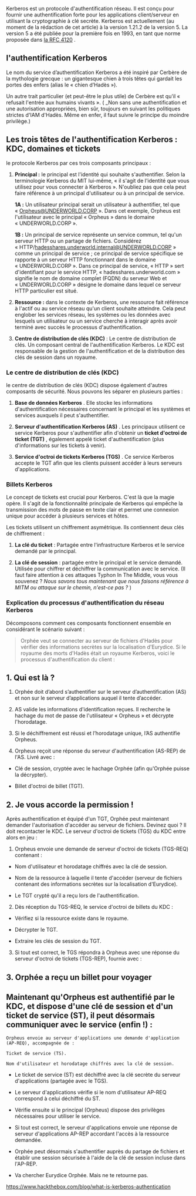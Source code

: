 Kerberos est un protocole d'authentification réseau. Il est conçu pour fournir une authentification forte pour les applications client/serveur en utilisant la cryptographie à clé secrète.
Kerberos est actuellement (au moment de la rédaction de cet article) à la version 1.21.2 de la version 5. La version 5 a été publiée pour la première fois en 1993, en tant que norme proposée dans [la RFC 4120](https://datatracker.ietf.org/doc/html/rfc4120#section-1.1) .
##  l'authentification Kerberos 
Le nom du service d’authentification Kerberos a été inspiré par Cerbère de la mythologie grecque : un gigantesque chien à trois têtes qui gardait les portes des enfers (alias le « chien d’Hadès »).  

Un autre trait particulier (et peut-être le plus utile) de Cerbère est qu'il « refusait l'entrée aux humains vivants ». ( _Non sans une authentification et une autorisation appropriées, bien sûr, toujours en suivant les politiques strictes d'IAM d'Hadès. Même en enfer, il faut suivre le principe du moindre privilège.)

## **Les trois têtes de l'authentification Kerberos : KDC, domaines et tickets**


le protocole Kerberos par ces trois composants principaux :

1. **Principal :** le principal est l'identité qui souhaite s'authentifier. Selon la terminologie Kerberos du MIT lui-même, « il s'agit de l'identité que vous utilisez pour vous connecter à Kerberos ». N'oubliez pas que cela peut faire référence à un principal d'utilisateur ou à un principal de service.
    
    **1A :** Un utilisateur principal serait un utilisateur à authentifier, tel que « Orpheus@UNDERWORLD.CORP ». Dans cet exemple, Orpheus est l'utilisateur avec le principal « Orpheus » dans le domaine « UNDERWORLD.CORP ».
    
    **1B :** Un principal de service représente un service commun, tel qu'un serveur HTTP ou un partage de fichiers. Considérez « HTTP/hadesshares.underworld.internal@UNDERWORLD.CORP » comme un principal de service ; ce principal de service spécifique se rapporte à un serveur HTTP fonctionnant dans le domaine « UNDERWORLD.CORP ». Dans ce principal de service, « HTTP » sert d'identifiant pour le service HTTP, « hadesshares.underworld.com » signifie le nom de domaine complet (FQDN) du serveur Web et « UNDERWORLD.CORP » désigne le domaine dans lequel ce serveur HTTP particulier est situé.
    
2. **Ressource :** dans le contexte de Kerberos, une ressource fait référence à l'actif ou au service réseau qu'un client souhaite atteindre. Cela peut englober les services réseau, les systèmes ou les données avec lesquels un utilisateur ou un service cherche à interagir après avoir terminé avec succès le processus d'authentification.
    
3. **Centre de distribution de clés (KDC)** : Le centre de distribution de clés. Un composant central de l'authentification Kerberos. Le KDC est responsable de la gestion de l'authentification et de la distribution des clés de session dans un royaume.
### Le centre de distribution de clés (KDC)


le centre de distribution de clés (KDC) dispose également d'autres composants de sécurité. Nous pouvons les séparer en plusieurs parties :

1. **Base de données Kerberos** . Elle stocke les informations d'authentification nécessaires concernant le principal et les systèmes et services auxquels il peut s'authentifier.
    
2. **Serveur d'authentification Kerberos (AS)** . Les principaux utilisent ce service Kerberos pour s'authentifier afin d'obtenir un **ticket d'octroi de ticket (TGT)** , également appelé ticket d'authentification (plus d'informations sur les tickets à venir).
    
3. **Service d'octroi de tickets Kerberos (TGS)** . Ce service Kerberos accepte le TGT afin que les clients puissent accéder à leurs serveurs d'applications.

### Billets Kerberos

Le concept de tickets est crucial pour Kerberos. C'est là que la magie opère. Il s'agit de la fonctionnalité principale de Kerberos qui empêche la transmission des mots de passe en texte clair et permet une connexion unique pour accéder à plusieurs services et hôtes.

Les tickets utilisent un chiffrement asymétrique. Ils contiennent deux clés de chiffrement :

1. **La clé du ticket** : Partagée entre l'infrastructure Kerberos et le service demandé par le principal.
    
2. **La clé de session** : partagée entre le principal et le service demandé. Utilisée pour chiffrer et déchiffrer la communication avec le service. (Il faut faire attention à ces attaques Typhon In The Middle, vous vous souvenez ? _Nous savons tous maintenant que nous faisons référence à MITM ou attaque sur le chemin, n'est-ce pas ?_ )
### Explication du processus d'authentification du réseau Kerberos

Décomposons comment ces composants fonctionnent ensemble en considérant le scénario suivant :

> Orphée veut se connecter au serveur de fichiers d'Hadès pour vérifier des informations secrètes sur la localisation d'Eurydice. Si le royaume des morts d'Hadès était un royaume Kerberos, voici le processus d'authentification du client :

## **1. Qui est là ?**

1. Orphée doit d’abord s’authentifier sur le serveur d’authentification (AS) et non sur le serveur d’applications auquel il tente d’accéder.
    
2. AS valide les informations d'identification reçues. Il recherche le hachage du mot de passe de l'utilisateur « Orpheus » et décrypte l'horodatage.
    
3. Si le déchiffrement est réussi et l’horodatage unique, l’AS authentifie Orpheus.
    
4. Orpheus reçoit une réponse du serveur d'authentification (AS-REP) de l'AS. Livré avec :
- Clé de session, cryptée avec le hachage Orphée (afin qu'Orphée puisse la décrypter).
    
- Billet d'octroi de billet (TGT).
    

## **2. Je vous accorde la permission !**

Après authentification et équipé d'un TGT, Orphée peut maintenant demander l'autorisation d'accéder au serveur de fichiers. Devinez quoi ? Il doit recontacter le KDC. Le serveur d'octroi de tickets (TGS) du KDC entre alors en jeu :
1. Orpheus envoie une demande de serveur d'octroi de tickets (TGS-REQ) contenant :

- Nom d'utilisateur et horodatage chiffrés avec la clé de session.
    
- Nom de la ressource à laquelle il tente d'accéder (serveur de fichiers contenant des informations secrètes sur la localisation d'Eurydice).
    
- Le TGT crypté qu'il a reçu lors de l'authentification.
2.  Dès réception du TGS-REQ, le service d'octroi de billets du KDC :

- Vérifiez si la ressource existe dans le royaume.
    
- Décrypter le TGT.
    
- Extraire les clés de session du TGT.
    

3. Si tout est correct, le TGS répondra à Orpheus avec une réponse du serveur d'octroi de tickets (TGS-REP), fournie avec :

## **3. Orphée a reçu un billet pour voyager**

Maintenant qu'Orpheus est authentifié par le KDC, et dispose d'une clé de session et d'un ticket de service (ST), il peut désormais communiquer avec le service (enfin !) :
-   
    Orpheus envoie au serveur d'applications une demande d'application (AP-REQ), accompagnée de :
    
    Ticket de service (TS).
    
    Nom d'utilisateur et horodatage chiffrés avec la clé de session.
    
- Le ticket de service (ST) est déchiffré avec la clé secrète du serveur d'applications (partagée avec le TGS).
    
- Le serveur d'applications vérifie si le nom d'utilisateur AP-REQ correspond à celui déchiffré du ST.
    
- Vérifie ensuite si le principal (Orpheus) dispose des privilèges nécessaires pour utiliser le service.
    
- Si tout est correct, le serveur d'applications envoie une réponse de serveur d'applications AP-REP accordant l'accès à la ressource demandée.
    
- Orphée peut désormais s'authentifier auprès du partage de fichiers et établir une session sécurisée à l'aide de la clé de session incluse dans l'AP-REP.
    
- Va chercher Eurydice Orphée. Mais ne te retourne pas.


https://www.hackthebox.com/blog/what-is-kerberos-authentication